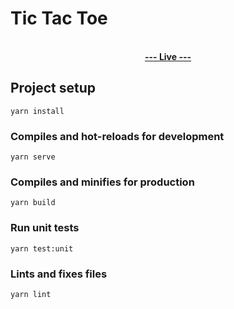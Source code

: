 # Tic Tac Toe
 <p align="center">
  <br />
  <a target="_blank" href="https://tic-tac-ai.vercel.app/"><b>--- Live ---</b></a>
</p>

## Project setup
```
yarn install
```

### Compiles and hot-reloads for development
```
yarn serve
```

### Compiles and minifies for production
```
yarn build
```

### Run unit tests
```
yarn test:unit
```

### Lints and fixes files
```
yarn lint
```

